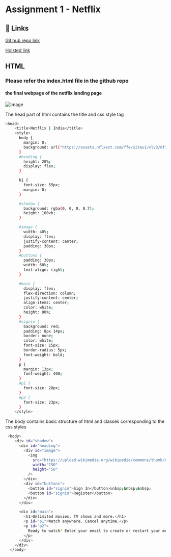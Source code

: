 
# Assignment 1 - Netflix 





## 🔗 Links
[Git hub repo link](https://github.com/manasa8910/netflix)

[Hoisted link](https://manasa8910.github.io/netflix/)


## HTML

### Please refer the index.html file in the github repo


#### the final webpage of the netflix landing page

![image](https://github.com/manasa8910/netflix/assets/67619299/f5008522-32bd-4cf6-9b72-d4acc374573b)

The head part of html contains the title and css style tag

```bash
<head>
    <title>Netflix | India</title>
    <style>
      body {
        margin: 0;
        background: url("https://assets.nflxext.com/ffe/siteui/vlv3/8f12b4f0-a894-4d5b-9c36-5ba391c63fbe/44355e66-dbf8-4dd8-ba6b-8e9e32ec6abd/IN-en-20230320-popsignuptwoweeks-perspective_alpha_website_large.jpg");
      }
      #heading {
        height: 20%;
        display: flex;
      }

      h1 {
        font-size: 55px;
        margin: 0;
      }

      #shadow {
        background: rgba(0, 0, 0, 0.7);
        height: 100vh;
      }

      #image {
        width: 40%;
        display: flex;
        justify-content: center;
        padding: 30px;
      }
      #buttons {
        padding: 30px;
        width: 60%;
        text-align: right;
      }

      #main {
        display: flex;
        flex-direction: column;
        justify-content: center;
        align-items: center;
        color: white;
        height: 80%;
      }
      #signin {
        background: red;
        padding: 8px 14px;
        border: none;
        color: white;
        font-size: 15px;
        border-radius: 5px;
        font-weight: bold;
      }
      p {
        margin: 13px;
        font-weight: 400;
      }
      #p1 {
        font-size: 28px;
      }
      #p2 {
        font-size: 23px;
      }
    </style>
```

The body contains basic structure of html and classes corresponding to the css styles

```bash
 <body>
    <div id="shadow">
      <div id="heading">
        <div id="image">
          <img
            src="https://upload.wikimedia.org/wikipedia/commons/thumb/0/08/Netflix_2015_logo.svg/2560px-Netflix_2015_logo.svg.png"
            width="150"
            height="50"
          />
        </div>
        <div id="buttons">
          <button id="signin">Sign In</button>&nbsp;&nbsp;&nbsp;
          <button id="signin">Register</button>
        </div>
      </div>

      <div id="main">
        <h1>Unlimited movies, TV shows and more.</h1>
        <p id="p1">Watch anywhere. Cancel anytime.</p>
        <p id="p2">
          Ready to watch? Enter your email to create or restart your membership.
        </p>
      </div>
    </div>
  </body>
```
